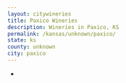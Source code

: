 ```yaml
---
layout: citywineries
title: Paxico Wineries
description: Wineries in Paxico, KS
permalink: /kansas/unknown/paxico/
state: ks
county: unknown
city: paxico
---
```

-
